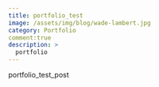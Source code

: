 ```yaml
---
title: portfolio_test
image: /assets/img/blog/wade-lambert.jpg
category: Portfolio
comment:true
description: >
  portfolio
---
```


portfolio_test_post